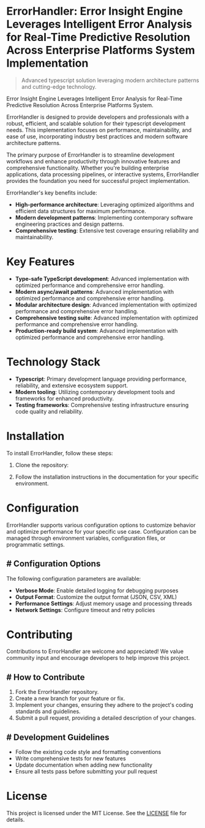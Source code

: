 <!-- fallback_ErrorHandler_20251028213837_85971 -->

# ErrorHandler: Error Insight Engine Leverages Intelligent Error Analysis for Real-Time Predictive Resolution Across Enterprise Platforms System Implementation
> Advanced typescript solution leveraging modern architecture patterns and cutting-edge technology.

Error Insight Engine Leverages Intelligent Error Analysis for Real-Time Predictive Resolution Across Enterprise Platforms System.

ErrorHandler is designed to provide developers and professionals with a robust, efficient, and scalable solution for their typescript development needs. This implementation focuses on performance, maintainability, and ease of use, incorporating industry best practices and modern software architecture patterns.

The primary purpose of ErrorHandler is to streamline development workflows and enhance productivity through innovative features and comprehensive functionality. Whether you're building enterprise applications, data processing pipelines, or interactive systems, ErrorHandler provides the foundation you need for successful project implementation.

ErrorHandler's key benefits include:

* **High-performance architecture**: Leveraging optimized algorithms and efficient data structures for maximum performance.
* **Modern development patterns**: Implementing contemporary software engineering practices and design patterns.
* **Comprehensive testing**: Extensive test coverage ensuring reliability and maintainability.

# Key Features

* **Type-safe TypeScript development**: Advanced implementation with optimized performance and comprehensive error handling.
* **Modern async/await patterns**: Advanced implementation with optimized performance and comprehensive error handling.
* **Modular architecture design**: Advanced implementation with optimized performance and comprehensive error handling.
* **Comprehensive testing suite**: Advanced implementation with optimized performance and comprehensive error handling.
* **Production-ready build system**: Advanced implementation with optimized performance and comprehensive error handling.

# Technology Stack

* **Typescript**: Primary development language providing performance, reliability, and extensive ecosystem support.
* **Modern tooling**: Utilizing contemporary development tools and frameworks for enhanced productivity.
* **Testing frameworks**: Comprehensive testing infrastructure ensuring code quality and reliability.

# Installation

To install ErrorHandler, follow these steps:

1. Clone the repository:


2. Follow the installation instructions in the documentation for your specific environment.

# Configuration

ErrorHandler supports various configuration options to customize behavior and optimize performance for your specific use case. Configuration can be managed through environment variables, configuration files, or programmatic settings.

## # Configuration Options

The following configuration parameters are available:

* **Verbose Mode**: Enable detailed logging for debugging purposes
* **Output Format**: Customize the output format (JSON, CSV, XML)
* **Performance Settings**: Adjust memory usage and processing threads
* **Network Settings**: Configure timeout and retry policies

# Contributing

Contributions to ErrorHandler are welcome and appreciated! We value community input and encourage developers to help improve this project.

## # How to Contribute

1. Fork the ErrorHandler repository.
2. Create a new branch for your feature or fix.
3. Implement your changes, ensuring they adhere to the project's coding standards and guidelines.
4. Submit a pull request, providing a detailed description of your changes.

## # Development Guidelines

* Follow the existing code style and formatting conventions
* Write comprehensive tests for new features
* Update documentation when adding new functionality
* Ensure all tests pass before submitting your pull request

# License

This project is licensed under the MIT License. See the [LICENSE](https://github.com/pethmm/ErrorHandler/blob/main/LICENSE) file for details.
